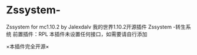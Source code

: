 # Zssystem-
Zssystem for mc1.10.2  by Jalexdalv
我的世界1.10.2开源插件 Zssystem -转生系统
前置插件：RPL
本插件未设置任何接口，如需要请自行添加

×本插件完全开源×
